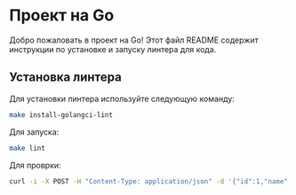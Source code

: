 # Проект на Go

Добро пожаловать в проект на Go! Этот файл README содержит инструкции по установке и запуску линтера для кода.

## Установка линтера

Для установки линтера используйте следующую команду:

```bash
make install-golangci-lint
```

Для запуска:

```bash
make lint
```

Для проврки:

```bash
curl -i -X POST -H "Content-Type: application/json" -d '{"id":1,"name":"Alexy Laiho","age":40,"email":"alexycobhc@example.com","info":{"street":"123 Main St","city":"Anytown"}}' http://localhost:8080/newuser
```